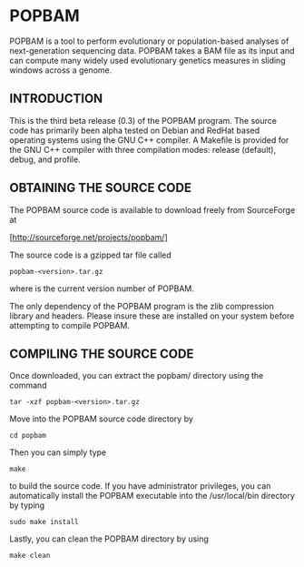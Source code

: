 POPBAM
======

POPBAM is a tool to perform evolutionary or population-based analyses of next-generation sequencing data. 
POPBAM takes a BAM file as its input and can compute many widely used evolutionary genetics measures in 
sliding windows across a genome.

INTRODUCTION
------------

This is the third beta release (0.3) of the POPBAM program.
The source code has primarily been alpha tested on Debian and
RedHat based operating systems using the GNU C++ compiler.
A Makefile is provided for the GNU C++ compiler with three 
compilation modes: release (default), debug, and profile.

OBTAINING THE SOURCE CODE
-------------------------

The POPBAM source code is available to download freely from
SourceForge at

[http://sourceforge.net/projects/popbam/]

The source code is a gzipped tar file called

	popbam-<version>.tar.gz

where <version> is the current version number of POPBAM.

The only dependency of the POPBAM program is the zlib 
compression library and headers. Please insure these
are installed on your system before attempting to compile 
POPBAM.

COMPILING THE SOURCE CODE
-------------------------

Once downloaded, you can extract the popbam/ directory using
the command

	tar -xzf popbam-<version>.tar.gz

Move into the POPBAM source code directory by 

	cd popbam

Then you can simply type

	make

to build the source code.  If you have administrator privileges, you can
automatically install the POPBAM executable into the /usr/local/bin 
directory by typing

	sudo make install

Lastly, you can clean the POPBAM directory by using

	make clean

